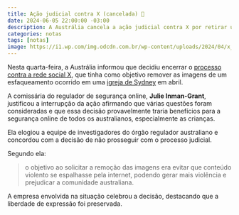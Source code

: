 ```yaml
---
title: Ação judicial contra X (cancelada) 👶
date: 2024-06-05 22:00:00 -03:00
description: A Austrália cancela a ação judicial contra X por retirar um vídeo do ataque a uma igreja.
categories: notas
tags: [notas]
image: https://i1.wp.com/img.odcdn.com.br/wp-content/uploads/2024/04/x_twitter_musk.jpg?resize=800,400
---
```


Nesta quarta-feira, a Austrália informou que decidiu encerrar o [processo contra a rede social X](https://www.cnbc.com/2024/06/05/australia-drops-case-against-elon-musks-x-over-church-stabbing-videos.html), que tinha como objetivo remover as imagens de um esfaqueamento ocorrido em uma [igreja de Sydney](https://www.nbcnews.com/news/world/sydney-stabbing-bishop-injured-australia-rcna147792) em abril. 

A comissária do regulador de segurança online, **Julie Inman-Grant**, justificou a interrupção da ação afirmando que várias questões foram consideradas e que essa decisão provavelmente traria benefícios para a segurança online de todos os australianos, especialmente as crianças. 

Ela elogiou a equipe de investigadores do órgão regulador australiano e concordou com a decisão de não prosseguir com o processo judicial. 

Segundo ela:

> o objetivo ao solicitar a remoção das imagens era evitar que conteúdo
> violento se espalhasse pela internet, podendo gerar mais violência e
> prejudicar a comunidade australiana.

A empresa envolvida na situação celebrou a decisão, destacando que a liberdade de expressão foi preservada.
